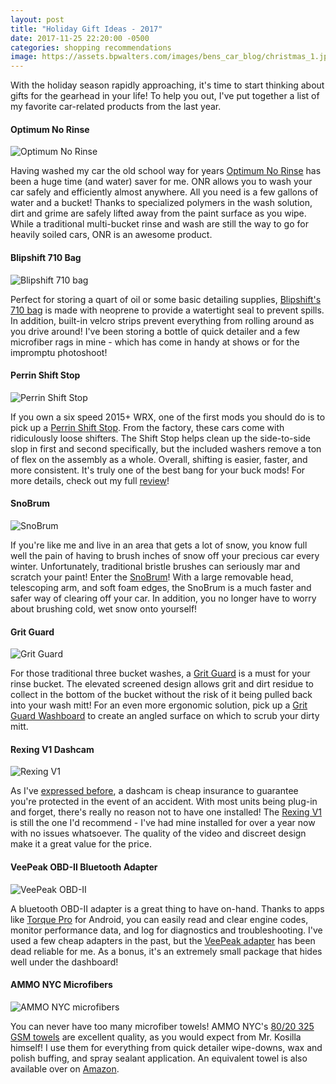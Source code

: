 ```yaml
---
layout: post
title: "Holiday Gift Ideas - 2017"
date: 2017-11-25 22:20:00 -0500
categories: shopping recommendations
image: https://assets.bpwalters.com/images/bens_car_blog/christmas_1.jpg
---
```


<span class="is-first-letter">W</span>ith the holiday season rapidly approaching, it's time to start thinking about gifts for the gearhead in your life!  To help you out, I've put together a list of my favorite car-related products from the last year.

#### Optimum No Rinse

![Optimum No Rinse](https://assets.bpwalters.com/images/bens_car_blog/optimum_no_rinse.jpg)


Having washed my car the old school way for years [Optimum No Rinse](http://amzn.to/2hU5SKC) has been a huge time (and water) saver for me.  ONR allows you to wash your car safely and efficiently almost anywhere.  All you need is a few gallons of water and a bucket!  Thanks to specialized polymers in the wash solution, dirt and grime are safely lifted away from the paint surface as you wipe.  While a traditional multi-bucket rinse and wash are still the way to go for heavily soiled cars, ONR is an awesome product.

#### Blipshift 710 Bag

![Blipshift 710 bag](https://assets.bpwalters.com/images/bens_car_blog/blipshift_710_bag.jpg)

Perfect for storing a quart of oil or some basic detailing supplies, [Blipshift's 710 bag](https://www.blipshift.com/products/710-bag) is made with neoprene to provide a watertight seal to prevent spills.  In addition, built-in velcro strips prevent everything from rolling around as you drive around!  I've been storing a bottle of quick detailer and a few microfiber rags in mine - which has come in handy at shows or for the impromptu photoshoot!

#### Perrin Shift Stop

![Perrin Shift Stop](https://assets.bpwalters.com/images/bens_car_blog/perrin_shift_stop.jpg)

If you own a six speed 2015+ WRX, one of the first mods you should do is to pick up a [Perrin Shift Stop](http://amzn.to/2iRPM4V).  From the factory, these cars come with ridiculously loose shifters.  The Shift Stop helps clean up the side-to-side slop in first and second specifically, but the included washers remove a ton of flex on the assembly as a whole.  Overall, shifting is easier, faster, and more consistent.  It's truly one of the best bang for your buck mods!  For more details, check out my full [review](/perrin-shift-stop-review/)!

#### SnoBrum

![SnoBrum](https://assets.bpwalters.com/images/bens_car_blog/snobrum.jpg)

If you're like me and live in an area that gets a lot of snow, you know full well the pain of having to brush inches of snow off your precious car every winter.  Unfortunately, traditional bristle brushes can seriously mar and scratch your paint!  Enter the [SnoBrum](http://amzn.to/2zqrqpt)!  With a large removable head, telescoping arm, and soft foam edges, the SnoBrum is a much faster and safer way of clearing off your car.  In addition, you no longer have to worry about brushing cold, wet snow onto yourself!

#### Grit Guard

![Grit Guard](https://assets.bpwalters.com/images/bens_car_blog/grit_guard.jpg)

For those traditional three bucket washes, a [Grit Guard](http://amzn.to/2iRFlOV) is a must for your rinse bucket.  The elevated screened design allows grit and dirt residue to collect in the bottom of the bucket without the risk of it being pulled back into your wash mitt!  For an even more ergonomic solution, pick up a [Grit Guard Washboard](http://amzn.to/2jZ4OJO) to create an angled surface on which to scrub your dirty mitt.

#### Rexing V1 Dashcam

![Rexing V1](https://assets.bpwalters.com/images/bens_car_blog/rexing_v1.jpg)

As I've [expressed before](/should-I-buy-a-dashcam/), a dashcam is cheap insurance to guarantee you're protected in the event of an accident.  With most units being plug-in and forget, there's really no reason not to have one installed!  The [Rexing V1](http://amzn.to/2zokAAu) is still the one I'd recommend - I've had mine installed for over a year now with no issues whatsoever.  The quality of the video and discreet design make it a great value for the price.

#### VeePeak OBD-II Bluetooth Adapter

![VeePeak OBD-II](https://assets.bpwalters.com/images/bens_car_blog/veepeak_obdii.jpg)

A bluetooth OBD-II adapter is a great thing to have on-hand.  Thanks to apps like [Torque Pro](https://play.google.com/store/apps/details?id=org.prowl.torque&hl=en) for Android, you can easily read and clear engine codes, monitor performance data, and log for diagnostics and troubleshooting.  I've used a few cheap adapters in the past, but the [VeePeak adapter](http://amzn.to/2hU83hg) has been dead reliable for me.  As a bonus, it's an extremely small package that hides well under the dashboard!

#### AMMO NYC Microfibers

![AMMO NYC microfibers](https://assets.bpwalters.com/images/bens_car_blog/ammo_microfibers.png)

You can never have too many microfiber towels!  AMMO NYC's [80/20 325 GSM towels](https://www.ammonyc.com/shop/microfiber-towels/) are excellent quality, as you would expect from Mr. Kosilla himself!  I use them for everything from quick detailer wipe-downs, wax and polish buffing, and spray sealant application.  An equivalent towel is also available over on [Amazon](http://amzn.to/2A9TSir).

